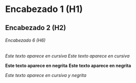 # Encabezado 1 (H1)
## Encabezado 2 (H2)
###### Encabezado 6 (H6)

*Este texto aparece en cursiva*
_Este texto aparece en cursiva_

**Este texto aparece en negrita**
__Este texto aparece en negrita__

*_Este texto aparece en cursiva y negrita_*
